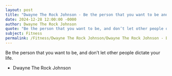 ```yaml
---
layout: post
title: "Dwayne The Rock Johnson - Be the person that you want to be and"
date: 2024-12-28 12:00:00 -0000
author: Dwayne The Rock Johnson
quote: "Be the person that you want to be, and don’t let other people dictate your life."
subject: Fitness
permalink: /Fitness/Dwayne The Rock Johnson/Dwayne The Rock Johnson - Be the person that you want to be and
---
```


Be the person that you want to be, and don’t let other people dictate your life.

- Dwayne The Rock Johnson
